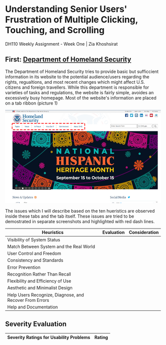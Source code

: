 # Understanding Senior Users' Frustration of Multiple Clicking, Touching, and Scrolling 
DH110 Weekly Assignment - Week One | Zia Khoshsirat

## First: [Department of Homeland Security](https://www.dhs.gov/)
The Department of Homeland Security tries to provide basic but sufficcient information in its website to the potential audience/users regarding the rights, regualtions, and most recent changes which might affect U.S. citizens and foreign travellers. While this department is responsible for varieties of tasks and regulations, the website is fairly simple, avoides an excessively busy homepage. Most of the website's information are placed on a tab ribbon (picture 1)
<p align="center">
  <img src="https://github.com/ziiiaz/DH110/blob/main/W1%20recall%20issue.jpg" alt="Homepage tab" height = "300px"/>
</p>
The issues which I will describe based on the ten hueristics are observed inside these tabs and the tab itself. These issues are tried to be demostrated in separate screenshots and highlighted with red dash lines. 

Heuristics | Evaluation | Consideration 
--------------------------|---------------------------|------------
Visibility of System Status | |
Match Between System and the Real World | |
User Control and Freedom | |
Consistency and Standards | |
Error Prevention | |
Recognition Rather Than Recall | |
Flexibility and Efficiency of Use | |
Aesthetic and Minimalist Design | |
Help Users Recognize, Diagnose, and Recover From Errors | |
Help and Documentation | |
## **Severity Evaluation**
Severity Ratings for Usability Problems | Rating
--------------------------|---------------------------|

